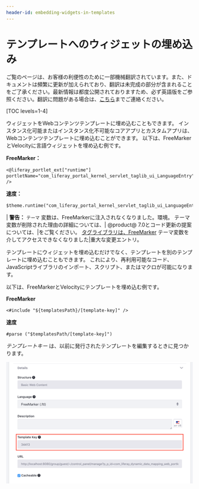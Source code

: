 ```yaml
---
header-id: embedding-widgets-in-templates
---
```


# テンプレートへのウィジェットの埋め込み

<p class="alert alert-info"><span class="wysiwyg-color-blue120">ご覧のページは、お客様の利便性のために一部機械翻訳されています。また、ドキュメントは頻繁に更新が加えられており、翻訳は未完成の部分が含まれることをご了承ください。最新情報は都度公開されておりますため、必ず英語版をご参照ください。翻訳に問題がある場合は、<a href="mailto:support-content-jp@liferay.com">こちら</a>までご連絡ください。</span></p>

[TOC levels=1-4]

ウィジェットをWebコンテンツテンプレートに埋め込むこともできます。 インスタンス化可能またはインスタンス化不可能なコアアプリとカスタムアプリは、Webコンテンツテンプレートに埋め込むことができます。 以下は、FreeMarkerとVelocityに言語ウィジェットを埋め込む例です。

**FreeMarker：**

    <@liferay_portlet_ext["runtime"] portletName="com_liferay_portal_kernel_servlet_taglib_ui_LanguageEntry" />

**速度：**

    $theme.runtime("com_liferay_portal_kernel_servlet_taglib_ui_LanguageEntry");

| **警告：** `テーマ` 変数は、FreeMarkerに注入されなくなりました。環境。 テーマ変数が削除された理由の詳細については、| @product@ 7.0とコード更新の提案については、|をご覧ください。 [タグライブラリは、FreeMarker](/docs/7-0/reference/-/knowledge_base/r/breaking-changes#taglibs-are-no-longer-accessible-via-the-theme-variable-in-freemarker) テーマ変数を介してアクセスできなくなりました|重大な変更エントリ。

テンプレートにウィジェットを埋め込むだけでなく、テンプレートを別のテンプレートに埋め込むこともできます。 これにより、再利用可能なコード、JavaScriptライブラリのインポート、スクリプト、またはマクロが可能になります。

以下は、FreeMarkerとVelocityにテンプレートを埋め込む例です。

**FreeMarker**

``` 
<#include "${templatesPath}/[template-key]" />    
```

**速度**

    #parse ("$templatesPath/[template-key]")

*テンプレートキー* は、以前に発行されたテンプレートを編集するときに見つかります。

![図1：テンプレートの編集ページを表示すると、テンプレートキーを見つけることができます。](../../../../../images/find-template-key.png)
